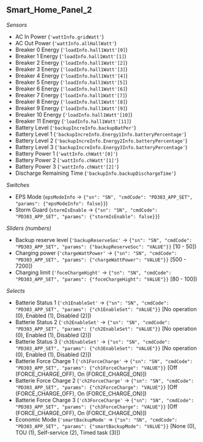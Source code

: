 ## Smart_Home_Panel_2

*Sensors*
- AC In Power (`'wattInfo.gridWatt'`)
- AC Out Power (`'wattInfo.allHallWatt'`)
- Breaker 0 Energy (`'loadInfo.hall1Watt'[0]`)
- Breaker 1 Energy (`'loadInfo.hall1Watt'[1]`)
- Breaker 2 Energy (`'loadInfo.hall1Watt'[2]`)
- Breaker 3 Energy (`'loadInfo.hall1Watt'[3]`)
- Breaker 4 Energy (`'loadInfo.hall1Watt'[4]`)
- Breaker 5 Energy (`'loadInfo.hall1Watt'[5]`)
- Breaker 6 Energy (`'loadInfo.hall1Watt'[6]`)
- Breaker 7 Energy (`'loadInfo.hall1Watt'[7]`)
- Breaker 8 Energy (`'loadInfo.hall1Watt'[8]`)
- Breaker 9 Energy (`'loadInfo.hall1Watt'[9]`)
- Breaker 10 Energy (`'loadInfo.hall1Watt'[10]`)
- Breaker 11 Energy (`'loadInfo.hall1Watt'[11]`)
- Battery Level (`'backupIncreInfo.backupBatPer'`)
- Battery Level 1 (`'backupIncreInfo.Energy1Info.batteryPercentage'`)
- Battery Level 2 (`'backupIncreInfo.Energy2Info.batteryPercentage'`)
- Battery Level 3 (`'backupIncreInfo.Energy3Info.batteryPercentage'`)
- Battery Power 1 (`'wattInfo.chWatt'[0]'`)
- Battery Power 2 (`'wattInfo.chWatt'[1]'`)
- Battery Power 3 (`'wattInfo.chWatt'[2]'`)
- Discharge Remaining Time (`'backupInfo.backupDischargeTime'`)

*Switches*
- EPS Mode (`epsModeInfo` -> `{"sn": "SN", "cmdCode": "PD303_APP_SET", "params": {"epsModeInfo": false}}`)
- Storm Guard (`stormIsEnable` -> `{"sn": "SN", "cmdCode": "PD303_APP_SET", "params": {"stormIsEnable": false}}`)

*Sliders (numbers)*
- Backup reserve level (`'backupReserveSoc'` -> `{"sn": "SN", "cmdCode": "PD303_APP_SET", "params": {"backupReserveSoc": "VALUE"}}` [10 - 50])
- Charging power (`'chargeWattPower'` -> `{"sn": "SN", "cmdCode": "PD303_APP_SET", "params": {"chargeWattPower": "VALUE"}}` [500 - 7200])
- Charging limit (`'foceChargeHight'` -> `{"sn": "SN", "cmdCode": "PD303_APP_SET", "params": {"foceChargeHight": "VALUE"}}` [80 - 100])

*Selects*
- Batterie Status 1 (`'ch1EnableSet'` -> `{"sn": "SN", "cmdCode": "PD303_APP_SET", "params": {"ch1EnableSet": "VALUE"}}` [No operation (0), Enabled (1), Disabled (2)])
- Batterie Status 2 (`'ch2EnableSet'` -> `{"sn": "SN", "cmdCode": "PD303_APP_SET", "params": {"ch2EnableSet": "VALUE"}}` [No operation (0), Enabled (1), Disabled (2)])
- Batterie Status 3 (`'ch3EnableSet'` -> `{"sn": "SN", "cmdCode": "PD303_APP_SET", "params": {"ch3EnableSet": "VALUE"}}` [No operation (0), Enabled (1), Disabled (2)])
- Batterie Force Charge 1 (`'ch1ForceCharge'` -> `{"sn": "SN", "cmdCode": "PD303_APP_SET", "params": {"ch1ForceCharge": "VALUE"}}` [Off (FORCE_CHARGE_OFF), On (FORCE_CHARGE_ON)])
- Batterie Force Charge 2 (`'ch2ForceCharge'` -> `{"sn": "SN", "cmdCode": "PD303_APP_SET", "params": {"ch2ForceCharge": "VALUE"}}` [Off (FORCE_CHARGE_OFF), On (FORCE_CHARGE_ON)])
- Batterie Force Charge 3 (`'ch3ForceCharge'` -> `{"sn": "SN", "cmdCode": "PD303_APP_SET", "params": {"ch3ForceCharge": "VALUE"}}` [Off (FORCE_CHARGE_OFF), On (FORCE_CHARGE_ON)])
- Economic Mode (`'smartBackupMode'` -> `{"sn": "SN", "cmdCode": "PD303_APP_SET", "params": {"smartBackupMode": "VALUE"}}` [None (0), TOU (1), Self-service (2), Timed task (3)])


